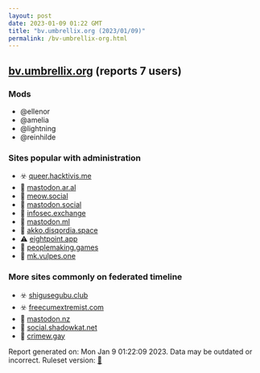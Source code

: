 ```yaml
---
layout: post
date: 2023-01-09 01:22 GMT
title: "bv.umbrellix.org (2023/01/09)"
permalink: /bv-umbrellix-org.html
---
```



## [bv.umbrellix.org](https://bv.umbrellix.org) (reports 7 users)

### Mods
 * @ellenor
 * @amelia
 * @lightning
 * @reinhilde

### Sites popular with administration

* ☣️ [queer.hacktivis.me](/queer-hacktivis-me.html)
* 🐘 [mastodon.ar.al](/mastodon-ar-al.html)
* 🐘 [meow.social](/meow-social.html)
* 🐘 [mastodon.social](/mastodon-social.html)
* 🐘 [infosec.exchange](/infosec-exchange.html)
* 🚫 [mastodon.ml](/mastodon-ml.html)
* 🚫 [akko.disqordia.space](/akko-disqordia-space.html)
* ⚠️ [eightpoint.app](/eightpoint-app.html)
* 🐘 [peoplemaking.games](/peoplemaking-games.html)
* 🐘 [mk.vulpes.one](/mk-vulpes-one.html)

### More sites commonly on federated timeline

* ☣️ [shigusegubu.club](/shigusegubu-club.html)
* ☣️ [freecumextremist.com](/freecumextremist-com.html)
* 🐘 [mastodon.nz](/mastodon-nz.html)
* 🐘 [social.shadowkat.net](/social-shadowkat-net.html)
* 🐘 [crimew.gay](/crimew-gay.html)

Report generated on: Mon Jan  9 01:22:09 2023. Data may be outdated or incorrect.
Ruleset version: [🏀](/version-basketball)
